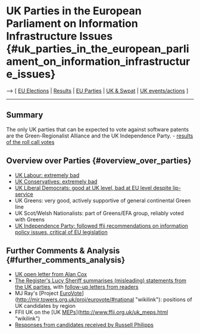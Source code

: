 # UK Parties in the European Parliament on Information Infrastructure Issues {#uk_parties_in_the_european_parliament_on_information_infrastructure_issues}

\--\> \[ [ EU Elections](ElectAct0405En "wikilink") \| [
Results](ElectResu0406En "wikilink") \| [ EU
Parties](ElectPart0405En "wikilink") \| [ UK &
Swpat](SwpatukEn "wikilink") \| [ UK
events/actions](ElectActUk0405En "wikilink") \]

------------------------------------------------------------------------

## Summary

The only UK parties that can be expected to vote against software
patents are the Green-Regionalist Alliance and the UK Independence
Party. - [results of the roll call
votes](http://www.ffii.org.uk/votes/swpat/DK/s.html "wikilink")

## Overview over Parties {#overview_over_parties}

-   [ UK Labour: extremely bad](ElectUkLab0405En "wikilink")
-   [ UK Conservatives: extremely bad](ElectUkCons0405En "wikilink")
-   [ UK Liberal Democrats: good at UK level, bad at EU level despite
    lip-service](ElectUkLib0405En "wikilink")
-   UK Greens: very good, actively supportive of general continental
    Green line
-   UK Scot/Welsh Nationalists: part of Greens/EFA group, reliably voted
    with Greens
-   [ UK Independence Party: followed ffii recommendations on
    information policy issues, critical of EU
    legislation](ElectUkUkip0405En "wikilink")

## Further Comments & Analysis {#further_comments_analysis}

-   [UK open letter from Alan
    Cox](http://www.linux.org.uk/open.l.html "wikilink")
-   [The Register\'s Lucy Sheriff summarises (misleading) statements
    from the UK
    parties](http://www.theregister.co.uk/2004/06/07/vote_10_june/ "wikilink"),
    with [follow-up letters from
    readers](http://www.theregister.co.uk/2004/06/08/letters_swpat_0806/ "wikilink")
-   MJ Ray\'s [Project
    [EuroVote](EuroVote "wikilink")](http://mjr.towers.org.uk/proj/eurovote/#national "wikilink"):
    positions of UK candidates by region
-   FFII UK on the [UK
    [MEPs](MEPs "wikilink")](http://www.ffii.org.uk/uk_meps.html "wikilink")
-   [Responses from candidates received by Russell
    Philipps](http://www.jenruss.plus.com/russ/SoftwarePatents/ "wikilink")
